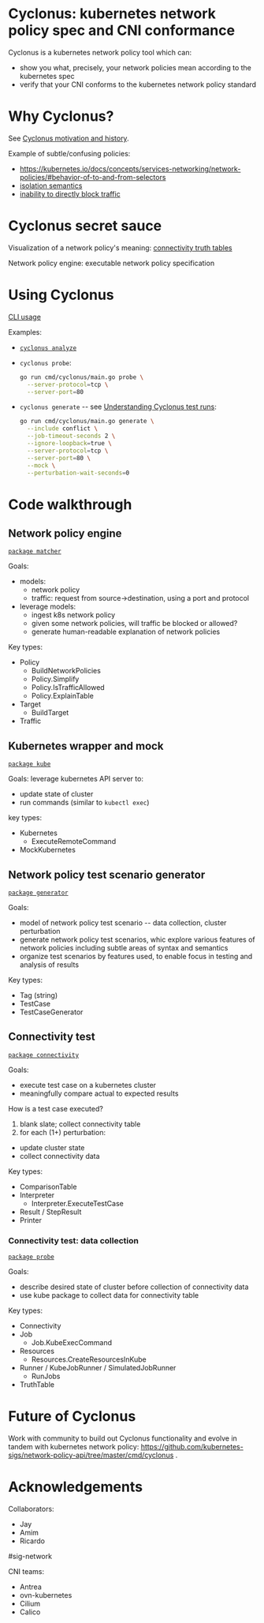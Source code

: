 # Cyclonus: kubernetes network policy spec and CNI conformance

Cyclonus is a kubernetes network policy tool which can:

 - show you what, precisely, your network policies mean according to the kubernetes spec
 - verify that your CNI conforms to the kubernetes network policy standard

# Why Cyclonus?

See [Cyclonus motivation and history](https://github.com/mattfenwick/cyclonus#motivation-and-history).

Example of subtle/confusing policies: 

 - https://kubernetes.io/docs/concepts/services-networking/network-policies/#behavior-of-to-and-from-selectors
 - [isolation semantics](https://kubernetes.io/docs/concepts/services-networking/network-policies/#the-two-sorts-of-pod-isolation)
 - [inability to directly block traffic](https://kubernetes.io/docs/concepts/services-networking/network-policies/#what-you-can-t-do-with-network-policies-at-least-not-yet)

# Cyclonus secret sauce

Visualization of a network policy's meaning: [connectivity truth tables](https://kubernetes.io/blog/2021/04/20/defining-networkpolicy-conformance-cni-providers/#the-first-step-a-validation-framework-for-networkpolicies-that-was-intuitive-to-use-and-understand)

Network policy engine: executable network policy specification


# Using Cyclonus

[CLI usage](../README.md#cli-usage)

Examples:
- [`cyclonus analyze`](../examples/run.sh)
- `cyclonus probe`:

  ```bash
  go run cmd/cyclonus/main.go probe \
    --server-protocol=tcp \
    --server-port=80
  ```

- `cyclonus generate` -- see [Understanding Cyclonus test runs](./test-runs.md):

  ```bash
  go run cmd/cyclonus/main.go generate \
    --include conflict \
    --job-timeout-seconds 2 \
    --ignore-loopback=true \
    --server-protocol=tcp \
    --server-port=80 \
    --mock \
    --perturbation-wait-seconds=0
  ```


# Code walkthrough

## Network policy engine

[`package matcher`](../pkg/matcher)

Goals:
 - models:
   - network policy
   - traffic: request from source->destination, using a port and protocol
 - leverage models:
   - ingest k8s network policy
   - given some network policies, will traffic be blocked or allowed? 
   - generate human-readable explanation of network policies

Key types:
 - Policy
   - BuildNetworkPolicies
   - Policy.Simplify
   - Policy.IsTrafficAllowed
   - Policy.ExplainTable
 - Target
   - BuildTarget
 - Traffic

## Kubernetes wrapper and mock

[`package kube`](../pkg/kube)

Goals: leverage kubernetes API server to:
 - update state of cluster
 - run commands (similar to `kubectl exec`)

key types:
 - Kubernetes
   - ExecuteRemoteCommand
 - MockKubernetes

## Network policy test scenario generator

[`package generator`](../pkg/generator)

Goals:
 - model of network policy test scenario -- data collection, cluster perturbation
 - generate network policy test scenarios, whic explore various features of network 
   policies including subtle areas of syntax and semantics
 - organize test scenarios by features used, to enable focus in testing and analysis of results

Key types:
 - Tag (string)
 - TestCase
 - TestCaseGenerator

## Connectivity test

[`package connectivity`](../pkg/connectivity)

Goals:
 - execute test case on a kubernetes cluster
 - meaningfully compare actual to expected results

How is a test case executed?
 1. blank slate; collect connectivity table
 2. for each (1+) perturbation:
   - update cluster state
   - collect connectivity data

Key types:
 - ComparisonTable
 - Interpreter
   - Interpreter.ExecuteTestCase
 - Result / StepResult
 - Printer

### Connectivity test: data collection

[`package probe`](../pkg/connectivity/probe)

Goals:
 - describe desired state of cluster before collection of connectivity data
 - use kube package to collect data for connectivity table

Key types:
 - Connectivity
 - Job
   - Job.KubeExecCommand
 - Resources
   - Resources.CreateResourcesInKube
 - Runner / KubeJobRunner / SimulatedJobRunner
   - RunJobs
 - TruthTable


# Future of Cyclonus

Work with community to build out Cyclonus functionality and evolve in tandem with kubernetes network policy:
https://github.com/kubernetes-sigs/network-policy-api/tree/master/cmd/cyclonus .

# Acknowledgements

Collaborators:
 - Jay
 - Amim
 - Ricardo

#sig-network

CNI teams:
 - Antrea
 - ovn-kubernetes
 - Cilium
 - Calico
